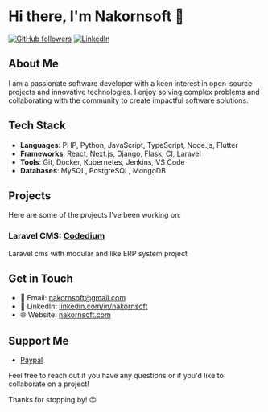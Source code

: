 # Hi there, I'm Nakornsoft 👋

[![GitHub followers](https://img.shields.io/github/followers/nakornsoft?label=Follow&style=social)](https://github.com/nakornsoft)
[![LinkedIn](https://img.shields.io/badge/LinkedIn-Connect-blue)](https://www.linkedin.com/in/nakornsoft)

## About Me

I am a passionate software developer with a keen interest in open-source projects and innovative technologies. I enjoy solving complex problems and collaborating with the community to create impactful software solutions.

## Tech Stack

- **Languages**: PHP, Python, JavaScript, TypeScript, Node.js, Flutter
- **Frameworks**: React, Next.js, Django, Flask, CI, Laravel
- **Tools**: Git, Docker, Kubernetes, Jenkins, VS Code
- **Databases**: MySQL, PostgreSQL, MongoDB

## Projects

Here are some of the projects I've been working on:

### Laravel CMS: [Codedium](https://github.com/nakornsoft/codedium)
Laravel cms with modular and like ERP system project

## Get in Touch

- 📧 Email: [nakornsoft@gmail.com](mailto:nakhonsoft@gmail.com)
- 💼 LinkedIn: [linkedin.com/in/nakornsoft](https://www.linkedin.com/in/nakornsoft)
- 🌐 Website: [nakornsoft.com](https://www.nakornsoft.com)

## Support Me

- [Paypal](https://www.paypal.me/nakornsoft)

Feel free to reach out if you have any questions or if you'd like to collaborate on a project!

Thanks for stopping by! 😊
